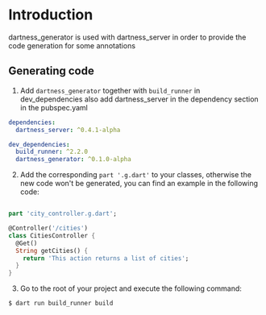 # Introduction

dartness_generator is used with dartness_server in order to provide the code generation for some annotations

## Generating code

1. Add `dartness_generator` together with `build_runner` in dev_dependencies also add dartness_server in the dependency
   section in the pubspec.yaml

```yaml
dependencies:
  dartness_server: ^0.4.1-alpha

dev_dependencies:
  build_runner: ^2.2.0
  dartness_generator: ^0.1.0-alpha
```

2. Add the corresponding `part '.g.dart'` to your classes, otherwise the new code won't be generated, you can find an
   example in the following code:

```dart

part 'city_controller.g.dart';

@Controller('/cities')
class CitiesController {
  @Get()
  String getCities() {
    return 'This action returns a list of cities';
  }
}
```

3. Go to the root of your project and execute the following command:

```bash
$ dart run build_runner build
```
